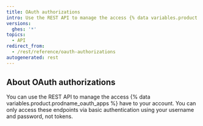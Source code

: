 ```yaml
---
title: OAuth authorizations
intro: Use the REST API to manage the access {% data variables.product.prodname_oauth_apps %} have to your account.
versions:
  ghes: '*'
topics:
  - API
redirect_from:
  - /rest/reference/oauth-authorizations
autogenerated: rest
---
```


## About OAuth authorizations

You can use the REST API to manage the access {% data variables.product.prodname_oauth_apps %} have to your account. You can only access these endpoints via basic authentication using your username and password, not tokens.

<!-- Content after this section is automatically generated -->

